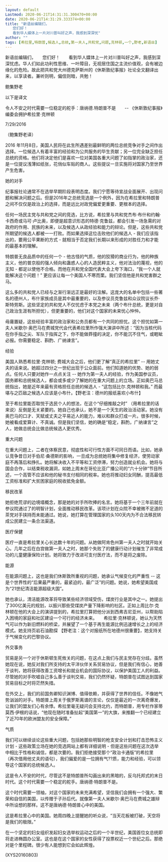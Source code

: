 ```yaml
---
layout: default
Lastmod: 2020-06-21T14:31:31.300470+00:00
date: 2020-06-21T14:31:29.333374+00:00
title: "新语丝编辑们，
　　您们好！
　　看到华人媒体上一片对川普叫好之声，我感到深深忧"
author: ""
tags: [希拉里,特朗普,候选人,总统,第一夫人,共和党,问题,克林顿,一个,野老,新语丝]
---
```


新语丝编辑们，　　您们好！　　看到华人媒体上一片对川普叫好之声，我感到深深忧虑。华人们如此功利性思维、一叶障目，无视居住国之主流价值观，会有被边缘化的危险。故此把共和党大州德克萨斯州的《休斯敦纪事报》社论全文翻译出来，以享读者。兼听则明，偏信则暗，共勉！

鲍集野老

以下是译文

令人不安之时代需要一位稳定的舵手：唐纳德.特朗普不是　　-- 《休斯敦纪事报》编委会拥护希拉里·克林顿

7/29/2016

（鲍集野老译）

2016 年11月8日，美国人民将在此生所遇差别最鲜明的两位总统竞争对手之间作出选择。一位候选人有着丰富的经验和为公共服务的毕生贡献；另一位完全缺乏担任总统的资格。他们将决定他们是喜欢一位对美国各重大问题了如指掌的政治家，还是一位提议浅薄如纸张，花俏似车贴的商人。这些提议一旦实施将对国家乃至世界产生危害。

她的对手

纪事报社论通常不在选举早期阶段表明态度。我们宁愿等待宣战全面展开、出现问题和解决问题之后。但是2016年之总统竞选是一个例外，因为在希拉里和特朗普之间不仅仅是政治上的选择，而是远比对政党偏爱更重要、更根本的选择。

任何一场民主党与共和党之间的竞选，比方说，希拉里与共和党杰布·布什和约翰·卡西奇或马可·卢比奥，即便是超意识形态的特德·克鲁兹，都会引发一场急需的对政府的作用、民族的未来，以及候选人从政经验和能力的辩论。但是，这些共和党所期望的候选人都被一一打败。而如果选择这位击败他们的候选人 - 我们应该指出的，要用公平果断的方式 - 就相当于否定我们长期以来形成的对胜任力和才能的最基本的理解。

特朗普无良品质中的任何一个 - 他古怪的气质，他的狡猾的商业行为，他的种族主义，他的普京般的强人倾向和蛊惑人心的人造民粹主义，他对法治的蔑视，他的无知 - 都足以使他不合格。而他在共和党全国代表大会上夸下海口，“我一个人就能解决这个问题！” 更应该让每一个美国人不寒而栗。我们坚信他是共和党害群之马。

这么多的共和党人已经与之渐行渐远正是最好的注解。这庞大的名单中包括一些著名的德州人，布什家族成员是其中最重要的，以及参议员克鲁兹和众议院议长乔·斯特劳斯。这些坚定的共和党人不仅忧虑于本党之未来（两个布什总统，更是对自己政治生涯有所担忧），但更重要的，他们对这个国家的未来忧心忡忡。

毋庸置疑，这些经验丰富的政治家和公务员都有一个共同的担忧。这个担忧如第一夫人米歇尔·奥巴马在费城党代会代表希拉里所作强大演讲中所述：“因为当核代码在你手指之尖、军队于指挥之下，你不能做莽撞的决定，你不能沉不住气，或睚眦必报。你需要稳定、斟酌、广纳谏言”。

经验

美国人熟悉希拉里·克林顿; 费城大会之后，他们更了解“真正的希拉里” -- 用她丈夫的话来说。她超过四分之一世纪出现于公众面前。他们知道她的优势、她的弱点。任何人只要对她作一点点关注 -- 她作为第一夫人的经验，作为美国参议员，国务卿和总统候选人，都会或多或少了解她的在重大问题上的立场。正如奥巴马总统指出，她是近年来最有资格担任总统的候选人 - “这包括比尔.克林顿和我。” 而最堪与之匹敌之候选人应该是小布什。【野老注：德州的报纸喜欢小布什】

至于希拉里能否取悦于选民个人的想法，在这个“仔细推敲之时” （用希拉里的话来说）反倒是无关紧要的。她自己也承认，她不是一个天生的政治活动家。她没有奥巴马的口才、天赋或丈夫之平易近人的能力，难以和群众打成一片。很多时候，她被看成爱算计、不真诚。但是我们坚信，她的确是“稳定，斟酌，广纳谏言”之人，她做总统会比做总统候选人更优秀。

重大问题

在重大问题上，二者在体察民意，彻底性和可行性方面不可同日而语。比如，她承认竞争昔日对手伯尼·桑德斯的影响，一旦成为总统她将集中修复经济，使劳动家庭不再落后和挣扎。她将解决收入不平等和工资停滞，努力创造就业机会。她将与国会合作，以结束税收漏洞，如她上周末在哥伦比亚广播公司的“六十分钟”节目所述，一个高管不应该和他的秘书支付相同的税率。她也将推动妇女同酬，提高最低工资标准和扩大贫困家庭的税收抵免金额。

移民改革

她拒绝荒谬的边境墙概念，那是她的对手所吹捧的名言。她将基于一个三年前就在参议院通过了的明智计划，全面推动移民改革。该项计划在众院不幸被微不足道的茶党对手挟持而未能通过。她说，她打算在管理国家的头100天内为不合法移民转成公民建立一条合法渠道。

医疗保健

医疗一直是希拉里关心长达数十年的问题。从她做阿肯色州第一夫人之时就开始关心。几年之后在白宫做第一夫人之时，她那个失败了的健康行动计划催生了非常成功的儿童健康保险计划。她将致力于改进可支付医疗法，而不是将之废除。

能源

在能源问题上，这也是我们休斯敦所重视的问题，她承认气候变化的严重性 -- 这是个世界性的“后果最严重的，最紧迫的，最广泛”的问题。她说，她希望美国成为“21世纪清洁能源超级大国”。

她也承认，清洁能源改革将导致某些经济领域受伤，煤炭行业是其中之一。她提出了300亿美元的规划，以振兴那些受煤炭产量下降影响的社区。正如上周比尔·克林顿在他的大会上的演讲提到的，希拉里打算把他分派到西弗吉尼亚州，以帮助陷入困境的家庭和社区建设一个可行的经济未来。　　希拉里·克林顿说，她认为天然气可以作为新旧燃料的桥梁，并展望了一个基于再生能源比例迅速增长之上的经济模式。她支持页岩石油勘探 【野老注：这个对报纸所在地德州很重要】，她支持关于气候变化的巴黎协议。

外交事务

贸易是另一个对于休斯顿生死攸关的问题，在这点上我们与民主党存在分歧。虽然她现在说，她反对我们所支持的太平洋伙伴关系贸易协议，但是我们有信心，她善于谈判，她将获得改善工资增长和就业机会的国际协议，以保护美国工人的利益。尽管她的对手吹嘘自己多么善于谈判交易，我们仍然怀疑，特朗普在试图达到国家贸易目标之时将茫然失措。

在外交上，我们的前国务卿知识渊博、值得依赖，并获得了世界的信任。不像她气势汹汹的对手。特朗普上周关于俄罗斯离谱的言论，仅仅是最近的一次离奇爆发，让我们的盟友们心有余悸。希拉里毫无疑问会支持北约，而特朗普，用专栏作家蒂莫西·伊根的话说，“他现在随时准备扯起“美国第一”的大旗，来推翻一个已经建立了近70年的欧洲盟友的安全保障。”

气质

我们可以继续谈论这些重大问题，包括她那些明智的枪支安全计划和打击恐怖主义计划 - 这些政策立场在她的竞选网站上都有详细说明 - 但是这些问题在这次选举中相比于性格和诚信，都是次要的。我们拒绝接受那个“政治卡通版”的希拉里 （再次借用他丈夫的语句），我们偏爱的是一位拥有气??质，能力和经验，可以领导这个国家的总统候选人。

这是令人不安的时代，尽管这不是特朗普所勾画出来的黑暗的，反乌托邦式的末日时代。这个时代需要一个稳定的舵手。唐纳德·特朗普不是。

这个时代需要一领袖，对这个国家的未来充满希望，坚信我们会拥有一个强大、繁荣和自信的美国，以传赠于子孙后代。就像第一夫人米歇尔·奥巴马在费城之雄辩中所设想的那样。这不是唐纳德·特朗普心中的美国。

这是希拉里心中的美国。她周四晚上提醒她的听众说，“当天花板被打破，天空将是我们的极限。”

在一个坚定的妇女组织发起妇女选举权运动之后的一个半世纪，美国首位女总统即将走进椭圆办公室。这也是在这个国家的女性获得了投票权近一个世纪之后。那绝对是个里程碑。很少有人能想到它会如此辉煌。

(XYS20160803)

